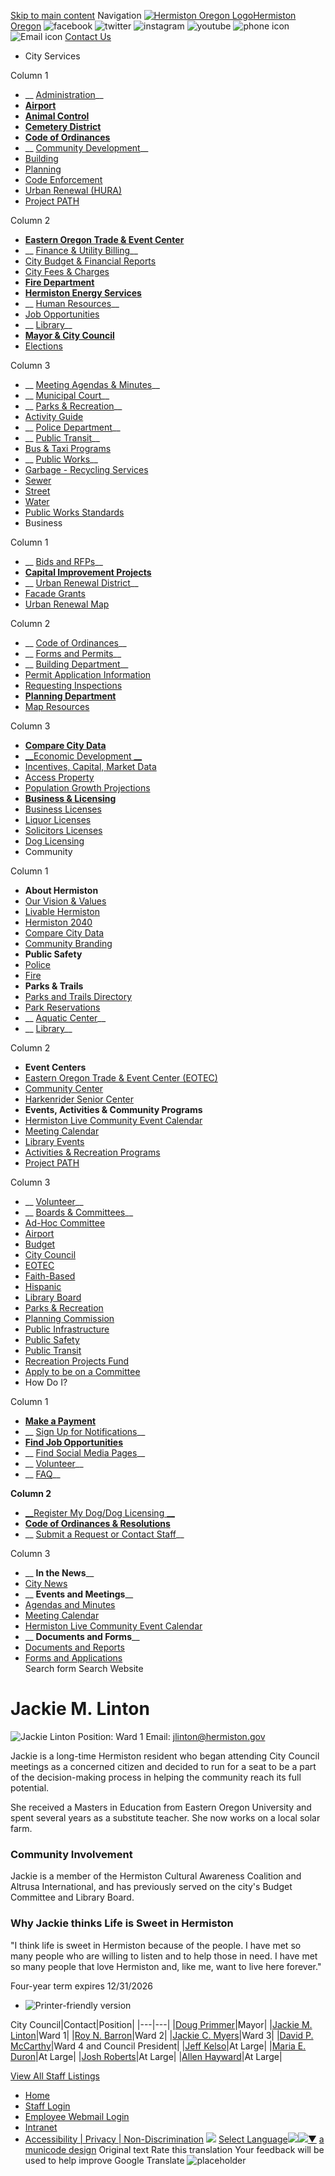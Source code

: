   [Skip to main content](https://www.hermiston.gov/directory-listing/jackie-m-linton/)  Navigation  [![Hermiston Oregon Logo](images/838d8e6e828d153d13a0e0682d21d8125d8f502bc9b7e4fb90357cdc563e72be.png)Hermiston Oregon](https://www.hermiston.gov/)   ![facebook](images/19d576c1b7d0bc6886549f707b513ad2d3a692e54b4dee7bc1e3e24a4abd0479.png)   ![twitter](images/49452a2a7f431a1bda0dc81e37e1a0c3c461437d288c7130e963822adf5bc9be.png)   ![instagram](images/3f92ec6bbf98fc40b30dff3acdbf2fca9dd733d8392c4113343c295c13c92247.png)   ![youtube](images/c30b690b000753e1853185e3fbdbb514ec0faeb242f1ccda038a001b19f3d44e.png)   ![phone icon](images/dfae9d27efefdc0ef6b51adf33e2e8b5624f64ebfa79fa326f1d73e70be74b80.png)   ![Email icon](images/3e06dc29057b759187a7ceccbae6cdc3511dc432c9368e7ba65381f4d64f4139.png)   [Contact Us](https://www.hermiston.gov/contact)  

 *  City Services   

Column 1  

   *  __ [Administration](https://www.hermiston.or.us/administration)__ 
   *  [__Airport__](https://www.hermiston.or.us/node/9181) 
   *  [__Animal Control__](https://www.hermiston.or.us/police/page/animal-control) 
   *  [__Cemetery District__](https://www.hermiston.or.us/cemetery-district) 
   *  [__Code of Ordinances__](https://www.codepublishing.com/OR/Hermiston/) 
   *  __ [Community Development](https://www.hermiston.or.us/node/86)__ 
   *  [Building](https://www.hermiston.or.us/commdev/page/building-department) 
   *  [Planning](https://www.hermiston.or.us/node/2701) 
   *  [Code Enforcement](https://www.hermiston.or.us/commdev/page/code-enforcement) 
   *  [Urban Renewal (HURA)](https://www.hermiston.or.us/node/2421) 
   *  [Project PATH](https://www.hermiston.or.us/commdev/page/project-path)   

Column 2  

   *  [__Eastern Oregon Trade & Event Center__](https://www.hermiston.or.us/eotec) 
   *  __ [Finance & Utility Billing](https://www.hermiston.or.us/finance)__ 
   *  [City Budget & Financial Reports](https://www.hermiston.gov/finance/page/financial-reports) 
   *  [City Fees & Charges](https://www.hermiston.gov/finance/page/all-city-fees-charges) 
   *  [__Fire Department__](https://www.hermiston.or.us/node/9271) 
   *  [__Hermiston Energy Services__](https://www.hermiston.or.us/energy) 
   *  __ [Human Resources](https://www.hermiston.or.us/node/2181)__ 
   *  [Job Opportunities](https://www.hermiston.or.us/jobs) 
   *  __ [Library](https://www.hermiston.or.us/node/133)__ 
   *  [__Mayor & City Council__](https://www.hermiston.or.us/citycouncil) 
   *  [Elections](https://www.hermiston.or.us/citycouncil/page/elections)   

Column 3  

   *  __ [Meeting Agendas & Minutes](https://www.hermiston.or.us/meetings1)__ 
   *  __ [Municipal Court](https://www.hermiston.or.us/node/2041)__ 
   *  __ [Parks & Recreation](https://www.hermiston.or.us/parksrec)__ 
   *  [Activity Guide](https://secure.rec1.com/OR/hermiston-or/catalog) 
   *  __ [Police Department](https://www.hermiston.or.us/police)__ 
   *  __ [Public Transit](https://www.hermiston.or.us/node/110)__ 
   *  [Bus & Taxi Programs](https://www.hermiston.gov/transit) 
   *  __ [Public Works](https://www.hermiston.or.us/publicworks)__ 
   *  [Garbage - Recycling Services](https://www.hermiston.or.us/publicworks/page/garbage-recycling-services) 
   *  [Sewer](https://www.hermiston.or.us/node/4641) 
   *  [Street](https://www.hermiston.or.us/node/4711) 
   *  [Water](https://www.hermiston.or.us/node/4731) 
   *  [Public Works Standards](https://www.hermiston.or.us/publicworks/page/public-works-standards)  
 *  Business   

Column 1  

   *  __ [Bids and RFPs](https://www.hermiston.or.us/rfps)__ 
   *  [__Capital Improvement Projects__](https://hermistonprojects.com/) 
   *  __ [Urban Renewal District](https://www.hermiston.or.us/node/2421)__ 
   *  [Facade Grants](https://www.hermiston.or.us/commdev/page/facade-grants) 
   *  [Urban Renewal Map](https://hermiston.maps.arcgis.com/apps/Viewer/index.html?appid=e56e4c977d53473a87ef47582ee695fc)   

Column 2  

   *  __ [Code of Ordinances](https://www.codepublishing.com/OR/Hermiston/)__ 
   *  __ [Forms and Permits](https://www.hermiston.or.us/forms)__ 
   *  __ [Building Department](https://www.hermiston.or.us/node/2451)__ 
   *  [Permit Application Information](https://www.hermiston.or.us/node/2471) 
   *  [Requesting Inspections](https://www.hermiston.or.us/node/2651) 
   *  [__Planning Department__](https://www.hermiston.or.us/node/2701) 
   *  [Map Resources](https://www.hermiston.or.us/node/3081)   

Column 3  

   *  [__Compare City Data__](https://www.hermiston.or.us/node/2431) 
   *  [__Economic Development __](https://www.hermiston.or.us/economic-development) 
   *  [Incentives, Capital, Market Data](https://www.hermiston.or.us/node/3461) 
   *  [Access Property](https://www.hermiston.or.us/economic-development/page/access-property) 
   *  [Population Growth Projections](https://www.hermiston.or.us/node/3511) 
   *  [__Business & Licensing__](https://www.hermiston.or.us/economic-development) 
   *  [Business Licenses](https://www.hermiston.or.us/economic-development/page/business-licenses) 
   *  [Liquor Licenses](https://www.hermiston.or.us/economic-development/page/liquor-licenses) 
   *  [Solicitors Licenses](https://www.hermiston.or.us/economic-development/page/solicitors-licenses) 
   *  [Dog Licensing](https://www.hermiston.or.us/police/page/animal-control)  
 *  Community   

Column 1  

   *  __About Hermiston__ 
   *  [Our Vision & Values](https://www.hermiston.or.us/administration) 
   *  [Livable Hermiston](https://www.hermiston.or.us/administration/page/livable-hermiston) 
   *  [Hermiston 2040](https://www.hermiston.or.us/administration/page/hermiston-2040-community-vision-action-plan) 
   *  [Compare City Data](https://www.hermiston.or.us/administration/page/compare-city-data) 
   *  [Community Branding](https://www.hermiston.or.us/administration/page/community-branding) 
   *  __Public Safety__ 
   *  [Police](https://www.hermiston.or.us/node/141) 
   *  [Fire](https://www.hermiston.or.us/fire) 
   *  __Parks & Trails__ 
   *  [Parks and Trails Directory](https://www.hermiston.or.us/parksites) 
   *  [Park Reservations](https://www.hermiston.or.us/parksrec/page/parks-trails) 
   *  __ [Aquatic Center](https://www.hermiston.or.us/parksrec/page/hermiston-family-aquatic-center)__ 
   *  __ [Library](https://www.hermiston.or.us/library)__   

Column 2  

   *  __Event Centers__ 
   *  [Eastern Oregon Trade & Event Center (EOTEC)](https://www.hermiston.or.us/node/3761) 
   *  [Community Center](https://www.hermiston.or.us/node/4331) 
   *  [Harkenrider Senior Center](https://www.hermiston.or.us/node/4301) 
   *  __Events, Activities & Community Programs__ 
   *  [Hermiston Live Community Event Calendar](https://www.hermiston.gov/hermiston-live) 
   *  [Meeting Calendar](https://www.hermiston.or.us/calendar) 
   *  [Library Events ](https://www.hermiston.or.us/library/page/calendar) 
   *  [Activities & Recreation Programs](https://secure.rec1.com/OR/hermiston-or/catalog) 
   *  [Project PATH](https://www.hermiston.or.us/commdev/page/project-path)   

Column 3  

   *  __ [Volunteer](https://www.hermiston.or.us/node/2881)__ 
   *  __ [Boards & Committees](https://www.hermiston.gov/bc)__ 
   *  [Ad-Hoc Committee](https://www.hermiston.gov/bc-ahc) 
   *  [Airport ](https://www.hermiston.or.us/bc-airport) 
   *  [Budget ](https://www.hermiston.or.us/bc-budget) 
   *  [City Council](https://www.hermiston.or.us/citycouncil) 
   *  [EOTEC ](https://www.hermiston.or.us/bc-eotec) 
   *  [Faith-Based ](https://www.hermiston.or.us/bc-faith) 
   *  [Hispanic ](https://www.hermiston.or.us/bc-hac) 
   *  [Library Board](https://www.hermiston.or.us/library/page/library-board) 
   *  [Parks & Recreation ](https://www.hermiston.or.us/bc-parks) 
   *  [Planning Commission](https://www.hermiston.or.us/bc-pc) 
   *  [Public Infrastructure](https://www.hermiston.or.us/bc-pic) 
   *  [Public Safety ](https://www.hermiston.or.us/bc-psc) 
   *  [Public Transit](https://www.hermiston.or.us/bc-ptac) 
   *  [Recreation Projects Fund ](https://www.hermiston.or.us/bc-rpfac) 
   *  [Apply to be on a Committee](https://www.hermiston.or.us/bc/page/volunteers-matter)  
 *  How Do I?   

Column 1  

   *  [__Make a Payment__](https://www.hermiston.or.us/finance/page/make-payment-payment-assistance) 
   *  __ [Sign Up for Notifications](https://www.hermiston.or.us/subscribe)__ 
   *  [__Find Job Opportunities__](https://www.hermiston.or.us/jobs) 
   *  __ [Find Social Media Pages](https://www.hermiston.or.us/administration/page/social-media-hub)__ 
   *  __ [Volunteer](https://www.hermiston.or.us/bc/page/volunteers-matter)__ 
   *  __ [FAQ](https://www.hermiston.or.us/faqs)__   

 __Column 2__   

   *  [__Register My Dog/Dog Licensing __](https://www.hermiston.or.us/police/page/animal-control) 
   *  [__Code of Ordinances & Resolutions__](https://www.codepublishing.com/OR/Hermiston/) 
   *  __ [Submit a Request or Contact Staff](https://www.hermiston.or.us/node/7)__   

Column 3  

   *  __ __In the News____ 
   *  [City News](https://www.hermiston.or.us/news) 
   *  __ __Events and Meetings____ 
   *  [Agendas and Minutes](https://www.hermiston.or.us/meetings1) 
   *  [Meeting Calendar ](https://www.hermiston.or.us/calendar) 
   *  [Hermiston Live Community Event Calendar](https://www.hermiston.or.us/hermiston-live) 
   *  __ __Documents and Forms____ 
   *  [Documents and Reports](https://www.hermiston.or.us/documents) 
   *  [Forms and Applications](https://www.hermiston.or.us/forms)  
 Search form Search Website 

# Jackie M. Linton

  ![Jackie Linton](images/8aee678b40df2002fbc330690bb4b2bb64b08c24fce807c523682e5e15653017.jpg)  Position:  Ward 1 Email:   [jlinton@hermiston.gov](mailto:jlinton@hermiston.gov)  

Jackie is a long-time Hermiston resident who began attending City Council meetings as a concerned citizen and decided to run for a seat to be a part of the decision-making process in helping the community reach its full potential.

She received a Masters in Education from Eastern Oregon University and spent several years as a substitute teacher. She now works on a local solar farm.

### Community Involvement

Jackie is a member of the Hermiston Cultural Awareness Coalition and Altrusa International, and has previously served on the city's Budget Committee and Library Board.

### Why Jackie thinks Life is Sweet in Hermiston

"I think life is sweet in Hermiston because of the people. I have met so many people who are willing to listen and to help those in need. I have met so many people that love Hermiston and, like me, want to live here forever."

Four-year term expires 12/31/2026

 *  ![Printer-friendly version](images/42f80fc5de3d05abd13349e1d1a393fa098e2a9977291d3a22b1d25e8637606a.png) 

City Council|Contact|Position|
|---|---|
|[Doug Primmer](https://www.hermiston.gov/directory-listing/doug-primmer)|Mayor|
|[Jackie M. Linton](https://www.hermiston.gov/directory-listing/jackie-m-linton)|Ward 1|
|[Roy N. Barron](https://www.hermiston.gov/directory-listing/roy-n-barron)|Ward 2|
|[Jackie C. Myers](https://www.hermiston.gov/directory-listing/jackie-c-myers)|Ward 3|
|[David P. McCarthy](https://www.hermiston.gov/directory-listing/david-p-mccarthy)|Ward 4 and Council President|
|[Jeff Kelso](https://www.hermiston.gov/directory-listing/jeff-kelso)|At Large|
|[Maria E. Duron](https://www.hermiston.gov/directory-listing/maria-e-duron)|At Large|
|[Josh Roberts](https://www.hermiston.gov/directory-listing/josh-roberts)|At Large|
|[Allen Hayward](https://www.hermiston.gov/directory-listing/allen-hayward)|At Large|

 [View All Staff Listings](https://www.hermiston.gov/directory) 

 *  [Home](https://www.hermiston.gov/) 
 *  [Staff Login](https://www.hermiston.gov/user/login?current=node/16621) 
 *  [Employee Webmail Login](https://outlook.office365.com/mail/) 
 *  [Intranet](https://www.hermiston.or.us/private) 
 *  [Accessibility | Privacy | Non-Discrimination](https://www.hermiston.gov/administration/page/liability-accessibility-non-discrimination-information) 
  ![](images/ab5314affea2908d9d1d48192927b2287dcc1864718987803c26fba0d5b54a47.gif)   [Select Language![](images/ab5314affea2908d9d1d48192927b2287dcc1864718987803c26fba0d5b54a47.gif)​![](images/ab5314affea2908d9d1d48192927b2287dcc1864718987803c26fba0d5b54a47.gif)▼](https://www.hermiston.gov/directory-listing/jackie-m-linton/)   [a municode design](http://www.municodeweb.com/)  Original text Rate this translation Your feedback will be used to help improve Google Translate  ![placeholder](images/838d8e6e828d153d13a0e0682d21d8125d8f502bc9b7e4fb90357cdc563e72be.png)  
